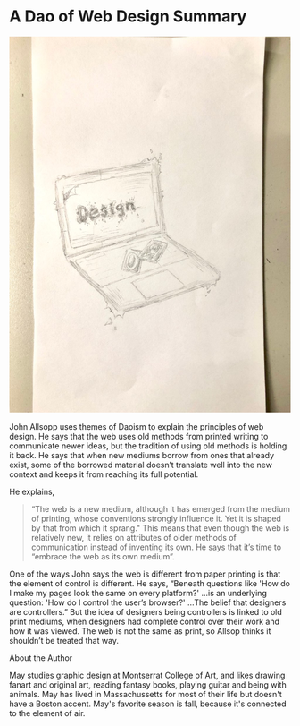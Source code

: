 # A Dao of Web Design Summary

![alt text](https://github.com/may-funda/ebbandflow/blob/master/img/wa1ebbnflowpic.png?raw=true)

John Allsopp uses themes of Daoism to explain the principles of web design. He says that the web uses old methods from printed writing to communicate newer ideas, but the tradition of using old methods is holding it back. He says that when new mediums borrow from ones that already exist, some of the borrowed material doesn’t translate well into the new context and keeps it from reaching its full potential. 

He explains, 

> “The web is a new medium, although it has emerged from the medium of printing, 
whose conventions strongly influence it. Yet it is shaped by that from which it sprang." 
This means that even though the web is relatively new, it relies on attributes 
of older methods of communication instead of inventing its own. He says that it’s time 
to “embrace the web as its own medium”. 

One of the ways John says the web is different from paper printing is that the element of control is different. He says, “Beneath questions like 'How do I make my pages look the same on every platform?' ...is an underlying question: 'How do I control the user’s browser?' ...The belief that designers are controllers.” But the idea of designers being controllers is linked to old print mediums, when designers had complete control over their work and how it was viewed. The web is not the same as print, so Allsop thinks it shouldn’t be treated that way.


About the Author 

May studies graphic design at Montserrat College of Art, and likes drawing fanart and original art, reading fantasy books, playing guitar and being with animals. May has lived in Massachussetts for most of their life but doesn't have a Boston accent. May's favorite season is fall, because it's connected to the element of air.

